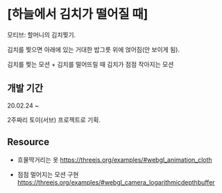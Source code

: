 # [하늘에서 김치가 떨어질 때]

모티브: 할머니의 김치찢기.

김치를 찢으면 아래에 있는 거대한 밥그릇 위에 얹어짐(안 보이게 됨).

김치를 찢는 모션 + 김치를 떨어뜨릴 때 김치가 점점 작아지는 모션

## 개발 기간

20.02.24 ~

2주짜리 토이(서브) 프로젝트로 기획.

## Resource

-   흐물딱거리는 옷
    https://threejs.org/examples/#webgl_animation_cloth

-   점점 멀어지는 모션 구현
    https://threejs.org/examples/#webgl_camera_logarithmicdepthbuffer
